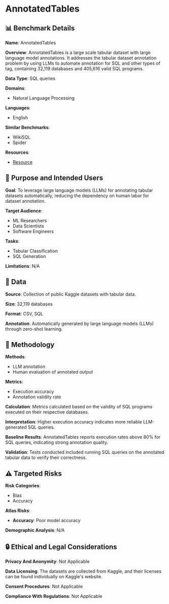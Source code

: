 # AnnotatedTables

## 📊 Benchmark Details

**Name**: AnnotatedTables

**Overview**: AnnotatedTables is a large scale tabular dataset with large language model annotations. It addresses the tabular dataset annotation problem by using LLMs to automate annotation for SQL and other types of tag, containing 32,119 databases and 405,616 valid SQL programs.

**Data Type**: SQL queries

**Domains**:
- Natural Language Processing

**Languages**:
- English

**Similar Benchmarks**:
- WikiSQL
- Spider

**Resources**:
- [Resource](https://example.com/AnnotatedTables)

## 🎯 Purpose and Intended Users

**Goal**: To leverage large language models (LLMs) for annotating tabular datasets automatically, reducing the dependency on human labor for dataset annotation.

**Target Audience**:
- ML Researchers
- Data Scientists
- Software Engineers

**Tasks**:
- Tabular Classification
- SQL Generation

**Limitations**: N/A

## 💾 Data

**Source**: Collection of public Kaggle datasets with tabular data.

**Size**: 32,119 databases

**Format**: CSV, SQL

**Annotation**: Automatically generated by large language models (LLMs) through zero-shot learning.

## 🔬 Methodology

**Methods**:
- LLM annotation
- Human evaluation of annotated output

**Metrics**:
- Execution accuracy
- Annotation validity rate

**Calculation**: Metrics calculated based on the validity of SQL programs executed on their respective databases.

**Interpretation**: Higher execution accuracy indicates more reliable LLM-generated SQL queries.

**Baseline Results**: AnnotatedTables reports execution rates above 80% for SQL queries, indicating strong annotation quality.

**Validation**: Tests conducted included running SQL queries on the annotated tabular data to verify their correctness.

## ⚠️ Targeted Risks

**Risk Categories**:
- Bias
- Accuracy

**Atlas Risks**:
- **Accuracy**: Poor model accuracy

**Demographic Analysis**: N/A

## 🔒 Ethical and Legal Considerations

**Privacy And Anonymity**: Not Applicable

**Data Licensing**: The datasets are collected from Kaggle, and their licenses can be found individually on Kaggle's website.

**Consent Procedures**: Not Applicable

**Compliance With Regulations**: Not Applicable
